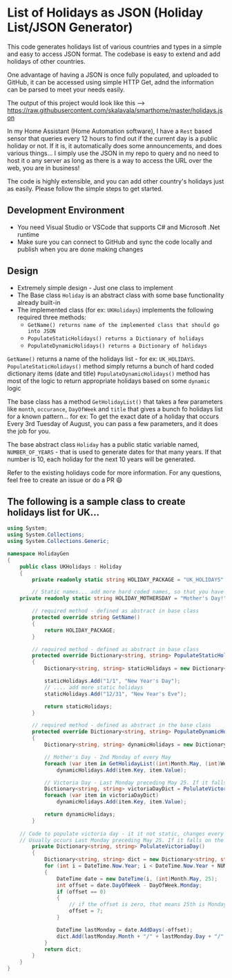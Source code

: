 # List of Holidays as JSON (Holiday List/JSON Generator)

This code generates holidays list of various countries and types in a simple and easy to access JSON format. The codebase is easy to extend and add holidays of other countries.

One advantage of having a JSON is once fully populated, and uploaded to GitHub, it can be accessed using simple HTTP Get, adnd the information can be parsed to meet your needs easily.

The output of this project would look like this --> https://raw.githubusercontent.com/skalavala/smarthome/master/holidays.json

In my Home Assistant (Home Automation software), I have a `Rest` based sensor that queries every 12 hours to find out if the current day is a public holiday or not. If it is, it automatically does some announcements, and does various things... I simply use the JSON in my repo to query and no need to host it o any server as long as there is a way to access the URL over the web, you are in business!

The code is highly extensible, and you can add other country's holidays just as easily.  Please follow the simple steps to get started.

## Development Environment
* You need Visual Studio or VSCode that supports C# and Microsoft .Net runtime
* Make sure you can connect to GitHub and sync the code locally and publish when you are done making changes

## Design

* Extremely simple design - Just one class to implement
* The Base class `Holiday` is an abstract class with some base functionality already built-in
* The implemented class (for ex: `UKHolidays`) implements the following required three methods:
  * `GetName() returns name of the implemented class that should go into JSON`
  * `PopulateStaticHolidays() returns a Dictionary of holidays `
  * `PopulateDynamicHolidays() returns a Dictionary of holidays`

`GetName()` returns a name of the holidays list - for ex: `UK_HOLIDAYS`.
`PopulateStaticHolidays()` method simply returns a bunch of hard coded dictionary items (date and title)
`PopulateDynamicHolidays()` method has most of the logic to return appropriate holidays based on some `dynamic` logic

The base class has a method `GetHolidayList()` that takes a few parameters like `month`, `occurance`, `DayOfWeek` and `title` that gives a bunch fo holidays list for a known pattern... for ex: To get the exact date of a holiday that occurs  Every 3rd Tuesday of August, you can pass a few parameters, and it does the job for you.

The base abstract class `Holiday` has a public static variable named, `NUMBER_OF_YEARS` - that is used to generate dates for that many years. If that number is 10, each holiday for the next 10 years will be generated.

Refer to the existing holidays code for more information. For any questions, feel free to create an issue or do a PR :smile:

## The following is a sample class to create holidays list for UK...

```c#
using System;
using System.Collections;
using System.Collections.Generic;

namespace HolidayGen
{
    public class UKHolidays : Holiday
    {
        private readonly static string HOLIDAY_PACKAGE = "UK_HOLIDAYS";

        // Static names... add more hard coded names, so that you have one place to modify later
	private readonly static string HOLIDAY_MOTHERSDAY = "Mother's Day!";

        // required method - defined as abstract in base class
        protected override string GetName()
        {
            return HOLIDAY_PACKAGE;
        }

        // required method - defined as abstract in base class
        protected override Dictionary<string, string> PopulateStaticHolidays()
        {
            Dictionary<string, string> staticHolidays = new Dictionary<string, string>(16);

            staticHolidays.Add("1/1", "New Year's Day");
			// .... add more static holidays
            staticHolidays.Add("12/31", "New Year's Eve");

            return staticHolidays;
        }

        // required method - defined as abstract in the base class 
        protected override Dictionary<string, string> PopulateDynamicHolidays()
        {
            Dictionary<string, string> dynamicHolidays = new Dictionary<string, string>(16);

            // Mother's Day - 2nd Monday of every May
            foreach (var item in GetHolidayList((int)Month.May, (int)Week.SecondWeek, DayOfWeek.Sunday, HOLIDAY_MOTHERSDAY))
                dynamicHolidays.Add(item.Key, item.Value);

            // Victoria Day - Last Monday preceding May 25. If it falls on 25, go back to previous Monday
            Dictionary<string, string> victoriaDayDict = PolulateVictoriaDay();
            foreach (var item in victoriaDayDict)
                dynamicHolidays.Add(item.Key, item.Value);

            return dynamicHolidays;
        }
	
	// Code to populate victoria day - it it not static, changes every year, and hence additional logic
	// Usually occurs Last Monday preceding May 25. If it falls on the 25, go back to previous Monday
        private Dictionary<string, string> PolulateVictoriaDay()
        {
            Dictionary<string, string> dict = new Dictionary<string, string>();
            for (int i = DateTime.Now.Year; i < DateTime.Now.Year + NUMBER_OF_YEARS; i++)
            {
                DateTime date = new DateTime(i, (int)Month.May, 25);
                int offset = date.DayOfWeek - DayOfWeek.Monday;
                if (offset == 0)
                {
                    // if the offset is zero, that means 25th is Monday. We need to go back 7 days
                    offset = 7;
                }

                DateTime lastMonday = date.AddDays(-offset);
                dict.Add(lastMonday.Month + "/" + lastMonday.Day + "/" + lastMonday.Year, HOLIDAY_VICTORIADAY);
            }
            return dict;
        }
    }
}
```
